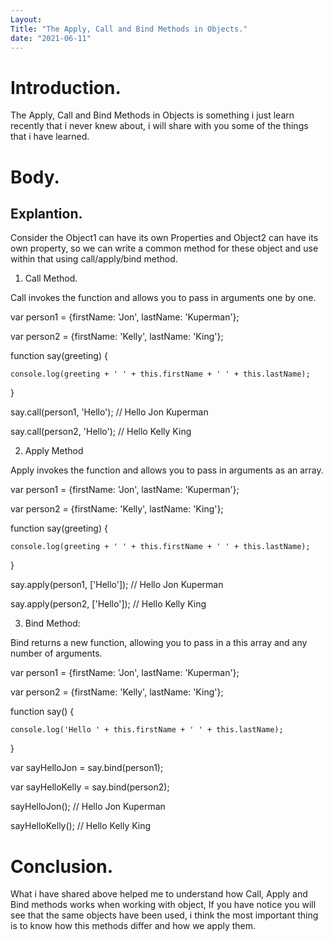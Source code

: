 ```yaml
---
Layout: 
Title: "The Apply, Call and Bind Methods in Objects."
date: "2021-06-11"
---
```


# Introduction.

The Apply, Call and Bind Methods in Objects is something i just learn recently that i never knew about, i will share with you some of the things that i have learned.

# Body.

## Explantion.

Consider the Object1 can have its own Properties and Object2 can have its own property, so we can write a common method for these object and use within that using call/apply/bind method.

1. Call Method.

Call invokes the function and allows you to pass in arguments one by one.

var person1 = {firstName: 'Jon', lastName: 'Kuperman'};

var person2 = {firstName: 'Kelly', lastName: 'King'};

function say(greeting) {

    console.log(greeting + ' ' + this.firstName + ' ' + this.lastName);

}

say.call(person1, 'Hello'); // Hello Jon Kuperman

say.call(person2, 'Hello'); // Hello Kelly King

2. Apply Method

Apply invokes the function and allows you to pass in arguments as an array.

var person1 = {firstName: 'Jon', lastName: 'Kuperman'};

var person2 = {firstName: 'Kelly', lastName: 'King'};

function say(greeting) {

    console.log(greeting + ' ' + this.firstName + ' ' + this.lastName);

}

say.apply(person1, ['Hello']); // Hello Jon Kuperman

say.apply(person2, ['Hello']); // Hello Kelly King

3. Bind Method:

Bind returns a new function, allowing you to pass in a this array and any number of arguments.

var person1 = {firstName: 'Jon', lastName: 'Kuperman'};

var person2 = {firstName: 'Kelly', lastName: 'King'};

function say() {

    console.log('Hello ' + this.firstName + ' ' + this.lastName);

}

var sayHelloJon = say.bind(person1);

var sayHelloKelly = say.bind(person2);

sayHelloJon(); // Hello Jon Kuperman

sayHelloKelly(); // Hello Kelly King

# Conclusion.

What i have shared above helped me to understand how Call, Apply and Bind methods works when working with object, If you have notice you will see that the same objects have been used, i think the most important thing is to know how this methods differ and how we apply them.





